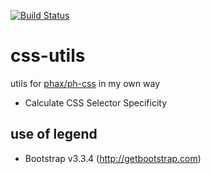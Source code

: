 [![Build Status](https://travis-ci.org/53ningen/css-utils.svg)](https://travis-ci.org/53ningen/css-utils)

css-utils
==========

utils for [phax/ph-css](https://github.com/phax/ph-css) in my own way

* Calculate CSS Selector Specificity


## use of legend

* Bootstrap v3.3.4 (http://getbootstrap.com)
